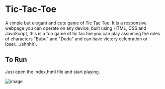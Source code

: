 # Tic-Tac-Toe
A simple but elegant and cute game of Tic Tac Toe.
It is a responsive webpage you can operate on any device, built using HTML, CSS and JavaScript, this is a fun game of tic tac toe you can play assuming the roles of characters "Bubu" and "Dudu" and can have victory celebration or loser....(shhhh).

## To Run
Just open the index.html file and start playing.

![image](https://github.com/Ishaan1710/Tic-Tac-Toe/assets/128537896/f61b5fdd-af3d-4ff3-b52b-308c0f4a5867)
